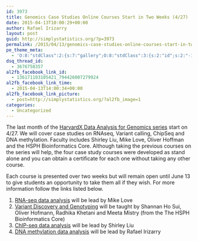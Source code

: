 ```yaml
---
id: 3973
title: Genomics Case Studies Online Courses Start in Two Weeks (4/27)
date: 2015-04-13T10:00:29+00:00
author: Rafael Irizarry
layout: post
guid: http://simplystatistics.org/?p=3973
permalink: /2015/04/13/genomics-case-studies-online-courses-start-in-two-weeks-427/
pe_theme_meta:
  - 'O:8:"stdClass":2:{s:7:"gallery";O:8:"stdClass":3:{s:2:"id";s:2:"-1";s:5:"width";s:0:"";s:6:"height";s:0:"";}s:5:"video";O:8:"stdClass":1:{s:2:"id";s:2:"-1";}}'
dsq_thread_id:
  - 3676758357
al2fb_facebook_link_id:
  - 136171103105421_794426007279924
al2fb_facebook_link_time:
  - 2015-04-13T14:00:34+00:00
al2fb_facebook_link_picture:
  - post=http://simplystatistics.org/?al2fb_image=1
categories:
  - Uncategorized
---
```

The last month of the [HarvardX Data Analysis for Genomics series](http://genomicsclass.github.io/book/pages/classes.html) start on 4/27. We will cover case studies on RNAseq, Variant calling, ChipSeq and DNA methylation. Faculty includes Shirley Liu, Mike Love, Oliver Hoffman and the HSPH Bioinformatics Core. Although taking the previous courses on the series will help, the four case study courses were developed as stand alone and you can obtain a certificate for each one without taking any other course.

Each course is presented over two weeks but will remain open until June 13 to give students an opportunity to take them all if they wish. For more information follow the links listed below.

  1. [RNA-seq data analysis](https://www.edx.org/course/case-study-rna-seq-data-analysis-harvardx-ph525-5x) will be lead by Mike Love
  2. [Variant Discovery and Genotyping](https://www.edx.org/course/case-study-variant-discovery-and-genotyping-harvardx-ph525-6x) will be taught by Shannan Ho Sui, Oliver Hofmann, Radhika Khetani and Meeta Mistry (from the The HSPH Bioinformatics Core)
  3. [ChIP-seq data analysis](https://www.edx.org/course/case-study-chip-seq-data-analysis-harvardx-ph525-7x) will be lead by Shirley Liu
  4. [DNA methylation data analysis](https://www.edx.org/course/case-study-dna-methylation-data-analysis-harvardx-ph525-8x) will be lead by Rafael Irizarry